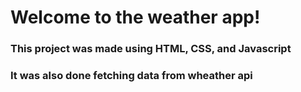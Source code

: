 <h1>Welcome to the weather app! </h1>
<h3>This project was made using HTML, CSS, and Javascript </h3>
<h3> It was also done fetching data from wheather api <h3>
